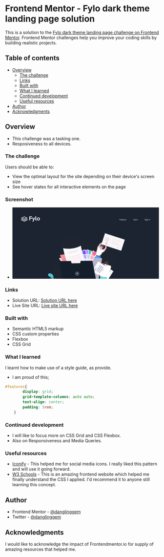 # Frontend Mentor - Fylo dark theme landing page solution

This is a solution to the [Fylo dark theme landing page challenge on Frontend Mentor](https://www.frontendmentor.io/challenges/fylo-dark-theme-landing-page-5ca5f2d21e82137ec91a50fd). Frontend Mentor challenges help you improve your coding skills by building realistic projects. 

## Table of contents


- [Overview](#overview)
  - [The challenge](#the-challenge)
  - [Links](#links)
  - [Built with](#built-with)
  - [What I learned](#what-i-learned)
  - [Continued development](#continued-development)
  - [Useful resources](#useful-resources)
- [Author](#author)
- [Acknowledgments](#acknowledgments)



## Overview
- This challenge was a tasking one. 
- Resposiveness to all devices.

### The challenge

Users should be able to:

- View the optimal layout for the site depending on their device's screen size
- See hover states for all interactive elements on the page

### Screenshot

- ![fylo screenshot](./images/fylo-dark-theme.png)






### Links

- Solution URL: [Solution URL here](https://github.com/DanglingGem/fylo-dark-theme-landing-page.git)
- Live Site URL: [Live site URL here](https://danglinggem.github.io/fylo-dark-theme-landing-page/)

### Built with

- Semantic HTML5 markup
- CSS custom properties
- Flexbox
- CSS Grid


### What I learned

I learnt how to make use of a style guide, as provide.

- I am proud of this;

```css
#features{
        display: grid;
        grid-template-columns: auto auto;
        text-align: center;
        padding: 5rem;
    }
```

### Continued development

- I will like to focus more on CSS Grid and CSS Flexbox.
- Also on Responsiveness and Media Queries.

### Useful resources

- [Iconify](https://www.iconify.com) - This helped me for social media icons. I really liked this pattern and will use it going forward.
- [W3 Schools](https://www.w3schools.com) - This is an amazing frontend website which helped me finally understand the CSS I applied. I'd recommend it to anyone still learning this concept.


## Author
 
- Frontend Mentor - [@danglinggem](https://www.frontendmentor.io/profile/DanglingGem)
- Twitter - [@danglinggem](https://www.twitter.com/dangglinggem)


## Acknowledgments

I would like to acknowledge the impact of Frontendmentor.io for supply of amazing resources that helped me.
